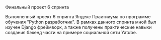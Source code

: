 Финальный проект 6 спринта

Выполненный проект 6 спринта Яндекс Практикума по программе обучения "Python разработчик". В рамках данного спринта мной был изучен Django фреймворк, а также получены практические навыки создания бэкенд части на примере социальной сети Yatube.
